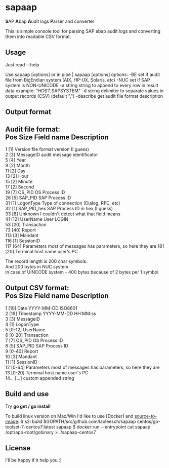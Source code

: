# sapaap
**S**AP **A**bap **A**udit logs **P**arser and converter

This is simple console tool for parsing SAP abap audit logs and converting them into readable CSV format.

## Usage
Just read --help

Use sapaap [options] <filename>
or in pipe <output> | sapaap [options]
options:
  -BE
    	set if audit file from BigEndian system (AIX, HP-UX, Solaris, etc)
  -NUC
    	set if SAP system is NON-UNICODE
  -a string
    	string to append to every row in result data
    	example: "$HOST,$SAPSYSTEM" 
  -d string
    	delimiter to separate values in output records (CSV) (default ",")
  -describe
    	get audit file format description

## Output format
 Audit file format:                                                             
 Pos   Size    Field name      Description                                      
 ----------------------------------------                                       
 1     [1]     Version         file format version (I guess)                    
 2     [3]     MessageID       audit message identificator                      
 5     [4]     Year                                                             
 9     [2]     Month                                                            
 11    [2]     Day                                                              
 13    [2]     Hour                                                             
 15    [2]     Minute                                                           
 17    [2]     Second                                                           
 19    [7]     OS_PID          OS Process ID                                    
 26    [5]     SAP_PID         SAP Process ID                                   
 31    [1]     LogonType       Type of connection (Dialog, RFC, etc)            
 32    [1]     SAP_PID_hex     SAP Process ID in hex (I guess)                  
 33    [8]     Unknown         I couldn't detect what that field means          
 41    [12]    UserName        User LOGIN                                       
 53    [20]    Transaction                                                      
 73    [40]    Report                                                           
 113   [3]     Mandant                                                          
 116   [1]     SessionID                                                        
 117   [64]    Parameters      most of messages has parameters, so here they are
 181   [20]    Terminal        host name user's PC                              
																				
 The record length is 200 char symbols.                                         
 And 200 bytes in NUC system.		                                            
 In case of UINCODE system - 400 bytes because of 2 bytes per 1 symbol          
																				
    																			
 Output CSV format:                                                             
 Pos   Size    Field name      Description                                      
 ----------------------------------------                                       
 1     [10]    Date            YYYY-MM-DD ISO8601                               
 2     [19]    Timestamp       YYYY-MM-DD HH:MM:ss                              
 3     [3]     MessageID                                                        
 4     [1]     LogonType                                                        
 5     [0-12]  UserName                                                         
 6     [0-20]  Transaction                                                      
 7     [7]     OS_PID          OS Process ID                                    
 8     [5]     SAP_PID         SAP Process ID                                   
 9     [0-40]  Report                                                           
 10    [3]     Mandant                                                          
 11    [1]     SessionID                                                        
 12    [0-64]  Parameters      most of messages has parameters, so here they are
 13    [0-20]  Terminal        host name user's PC                              
 14... [...]   <append>        custom appended string                           

## Build and use
Try **go get / go install**

To build linux version on Mac/Win I'd like to use [Docker] and [source-to-image](https://github.com/openshift/source-to-image):
$ s2i build $GOPATH/src/github.com/laoleesch/sapaap centos/go-toolset-7-centos7:latest sapaap
$ docker run --entrypoint cat sapaap /opt/app-root/gobinary > ./sapaap-centos7

## License
I'll be happy if it help you :)